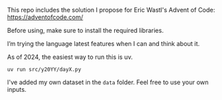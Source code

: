 This repo includes the solution I propose for Eric Wastl's Advent of Code: https://adventofcode.com/

Before using, make sure to install the required libraries.

I’m trying the language latest features when I can and think about it.

As of 2024, the easiest way to run this is uv.

```shell
uv run src/y20YY/dayX.py
```

I've added my own dataset in the `data` folder. Feel free to use your
own inputs.
